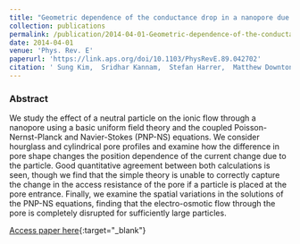 ```yaml
---
title: "Geometric dependence of the conductance drop in a nanopore due to a particle"
collection: publications
permalink: /publication/2014-04-01-Geometric-dependence-of-the-conductance-drop-in-a-nanopore-due-to-a-particle
date: 2014-04-01
venue: 'Phys. Rev. E'
paperurl: 'https://link.aps.org/doi/10.1103/PhysRevE.89.042702'
citation: ' Sung Kim,  Sridhar Kannam,  Stefan Harrer,  Matthew Downton,  Stephen Moore,  John Wagner, &quot;Geometric dependence of the conductance drop in a nanopore due to a particle.&quot; Phys. Rev. E, 2014.'
---
```

### Abstract

We study the effect of a neutral particle on the ionic flow through a nanopore using a basic uniform field theory and the coupled Poisson-Nernst-Planck and Navier-Stokes (PNP-NS) equations. We consider hourglass and cylindrical pore profiles and examine how the difference in pore shape changes the position dependence of the current change due to the particle. Good quantitative agreement between both calculations is seen, though we find that the simple theory is unable to correctly capture the change in the access resistance of the pore if a particle is placed at the pore entrance. Finally, we examine the spatial variations in the solutions of the PNP-NS equations, finding that the electro-osmotic flow through the pore is completely disrupted for sufficiently large particles.

[Access paper here](https://link.aps.org/doi/10.1103/PhysRevE.89.042702){:target="_blank"}
